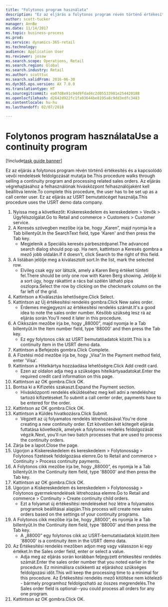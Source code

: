 ```yaml
--- 
title: "Folytonos program használata"
description: "Ez az eljárás a folytonos program révén történő értékesítés és a kapcsolódó vevői rendelések feldolgozását mutatja be."
author: scott-tucker
manager: AnnBe
ms.date: 11/14/2017
ms.topic: business-process
ms.prod: 
ms.service: dynamics-365-retail
ms.technology: 
audience: Application User
ms.reviewer: josaw
ms.search.scope: Operations, Retail
ms.search.region: Global
ms.search.industry: Retail
ms.author: scotttuc
ms.search.validFrom: 2016-06-30
ms.dyn365.ops.version: AX 7.0.0
ms.translationtype: HT
ms.sourcegitcommit: ea07d8e91c94d9fdad4c2d05533981e254420188
ms.openlocfilehash: d2642d922fc1fa03644be8195a8c9dd3edfc3483
ms.contentlocale: hu-hu
ms.lasthandoff: 02/07/2018

---
```

# <a name="use-a-continuity-program"></a><span data-ttu-id="9776f-103">Folytonos program használata</span><span class="sxs-lookup"><span data-stu-id="9776f-103">Use a continuity program</span></span>

[!include[task guide banner](../includes/task-guide-banner.md)]

<span data-ttu-id="9776f-104">Ez az eljárás a folytonos program révén történő értékesítés és a kapcsolódó vevői rendelések feldolgozását mutatja be.</span><span class="sxs-lookup"><span data-stu-id="9776f-104">This procedure walks through selling a continuity program and processing related sales orders.</span></span> <span data-ttu-id="9776f-105">Az eljárás végrehajtásához a felhasználónak hívásközpont felhasználójaként kell beállítva lennie.</span><span class="sxs-lookup"><span data-stu-id="9776f-105">To complete this procedure, the user has to be set up as a call center user.</span></span> <span data-ttu-id="9776f-106">Ez az eljárás az USRT bemutatócéget használja.</span><span class="sxs-lookup"><span data-stu-id="9776f-106">This procedure uses the USRT demo data company.</span></span>

1. <span data-ttu-id="9776f-107">Nyissa meg a következőt: Kiskereskedelem és kereskedelem > Vevők > Ügyfélszolgálat.</span><span class="sxs-lookup"><span data-stu-id="9776f-107">Go to Retail and commerce > Customers > Customer service.</span></span>
2. <span data-ttu-id="9776f-108">A Keresés szövegben mezőbe írja be, hogy „Karen”, majd nyomja le a Tab billentyűt.</span><span class="sxs-lookup"><span data-stu-id="9776f-108">In the SearchText field, type 'Karen' and then press the Tab key.</span></span>
    * <span data-ttu-id="9776f-109">Megjelenik a Speciális keresés párbeszédpanel.</span><span class="sxs-lookup"><span data-stu-id="9776f-109">The advanced search dialog should pop up.</span></span> <span data-ttu-id="9776f-110">Ha nem, kattintson a Keresés gombra a mező jobb oldalán.</span><span class="sxs-lookup"><span data-stu-id="9776f-110">If it doesn't, click Search to the right of this field.</span></span>  
3. <span data-ttu-id="9776f-111">A listában jelölje meg a kiválasztott sort.</span><span class="sxs-lookup"><span data-stu-id="9776f-111">In the list, mark the selected row.</span></span>
    * <span data-ttu-id="9776f-112">Elvileg csak egy sor látszik, amely a Karen Berg értéket tünteti fel.</span><span class="sxs-lookup"><span data-stu-id="9776f-112">There should be only one row with Karen Berg showing.</span></span> <span data-ttu-id="9776f-113">Jelölje ki a sort úgy, hogy rákattint a rács bal szélén látható pipa oszlopra.</span><span class="sxs-lookup"><span data-stu-id="9776f-113">Select the row by clicking on the checkmark column on the far left of the grid.</span></span>  
4. <span data-ttu-id="9776f-114">Kattintson a Kiválasztás lehetőségre.</span><span class="sxs-lookup"><span data-stu-id="9776f-114">Click Select.</span></span>
5. <span data-ttu-id="9776f-115">Kattintson az Új értékesítési rendelés gombra.</span><span class="sxs-lookup"><span data-stu-id="9776f-115">Click New sales order.</span></span>
    * <span data-ttu-id="9776f-116">Érdemes megjegyezni az értékesítési rendelés számát.</span><span class="sxs-lookup"><span data-stu-id="9776f-116">It's a good idea to note the sales order number.</span></span> <span data-ttu-id="9776f-117">Később szükség lesz rá az eljárás során.</span><span class="sxs-lookup"><span data-stu-id="9776f-117">You'll need it later in this procedure.</span></span>  
6. <span data-ttu-id="9776f-118">A Cikkszám mezőbe írja be, hogy „88000”, majd nyomja le a Tab billentyűt.</span><span class="sxs-lookup"><span data-stu-id="9776f-118">In the Item number field, type '88000' and then press the Tab key.</span></span>
    * <span data-ttu-id="9776f-119">Ez egy folytonos cikk az USRT bemutatóadatok között.</span><span class="sxs-lookup"><span data-stu-id="9776f-119">This is a continuity item in the USRT demo data.</span></span>  
7. <span data-ttu-id="9776f-120">Kattintson a Befejezés gombra.</span><span class="sxs-lookup"><span data-stu-id="9776f-120">Click Complete.</span></span>
8. <span data-ttu-id="9776f-121">A Fizetési mód mezőbe írja be, hogy „Visa”.</span><span class="sxs-lookup"><span data-stu-id="9776f-121">In the Payment method field, enter 'Visa'.</span></span>
9. <span data-ttu-id="9776f-122">Kattintson a Hitelkártya hozzáadása lehetőségre.</span><span class="sxs-lookup"><span data-stu-id="9776f-122">Click Add credit card.</span></span>
    * <span data-ttu-id="9776f-123">Ezen az oldalon adja meg a szükséges hitelkártyaadatokat.</span><span class="sxs-lookup"><span data-stu-id="9776f-123">Enter the required credit card information on this page.</span></span>  
10. <span data-ttu-id="9776f-124">Kattintson az OK gombra.</span><span class="sxs-lookup"><span data-stu-id="9776f-124">Click OK.</span></span>
11. <span data-ttu-id="9776f-125">Bontsa ki a Kifizetés szakaszt.</span><span class="sxs-lookup"><span data-stu-id="9776f-125">Expand the Payment section.</span></span>
    * <span data-ttu-id="9776f-126">Hívásközponti rendelés elküldéséhez meg kell adni a rendeléshez tartozó kifizetéseket.</span><span class="sxs-lookup"><span data-stu-id="9776f-126">To submit a call center order, payments have to be entered for the order.</span></span>  
12. <span data-ttu-id="9776f-127">Kattintson az OK gombra.</span><span class="sxs-lookup"><span data-stu-id="9776f-127">Click OK.</span></span>
13. <span data-ttu-id="9776f-128">Kattintson a Küldés hivatkozásra.</span><span class="sxs-lookup"><span data-stu-id="9776f-128">Click Submit.</span></span>
    * <span data-ttu-id="9776f-129">Végzett az új folyamatos rendelés létrehozásával.</span><span class="sxs-lookup"><span data-stu-id="9776f-129">You're done creating a new continuity order.</span></span> <span data-ttu-id="9776f-130">Ezt követően két kötegelt eljárás futtatása következik, amelyek a folytonos rendelés feldolgozását végzik.</span><span class="sxs-lookup"><span data-stu-id="9776f-130">Next, you'll run two batch processes that are used to process the continuity orders.</span></span>  
14. <span data-ttu-id="9776f-131">Zárja be a lapot.</span><span class="sxs-lookup"><span data-stu-id="9776f-131">Close the page.</span></span>
15. <span data-ttu-id="9776f-132">Ugorjon a Kiskereskedelem és kereskedelem > Folytonosság > Folytonos fizetések feldolgozása elemre.</span><span class="sxs-lookup"><span data-stu-id="9776f-132">Go to Retail and commerce > Continuity > Process continuity payments.</span></span>
16. <span data-ttu-id="9776f-133">A Folytonos cikk mezőbe írja be, hogy „88000”, és nyomja le a Tab billentyűt.</span><span class="sxs-lookup"><span data-stu-id="9776f-133">In the Continuity item field, type '88000' and then press the Tab key.</span></span>
17. <span data-ttu-id="9776f-134">Kattintson az OK gombra.</span><span class="sxs-lookup"><span data-stu-id="9776f-134">Click OK.</span></span>
18. <span data-ttu-id="9776f-135">Ugorjon a Kiskereskedelem és kereskedelem > Folytonosság > Folytonos gyermekrendelések létrehozása elemre.</span><span class="sxs-lookup"><span data-stu-id="9776f-135">Go to Retail and commerce > Continuity > Create continuity child orders.</span></span>
    * <span data-ttu-id="9776f-136">Ezt a folyamat új értékesítési rendeléseket hoz létre a folyamatos programok beállításai alapján.</span><span class="sxs-lookup"><span data-stu-id="9776f-136">This process will create new sales orders based on the settings of your continuity programs.</span></span>  
19. <span data-ttu-id="9776f-137">A Folytonos cikk mezőbe írja be, hogy „88000”, és nyomja le a Tab billentyűt.</span><span class="sxs-lookup"><span data-stu-id="9776f-137">In the Continuity item field, type '88000' and then press the Tab key.</span></span>
    * <span data-ttu-id="9776f-138">A „88000” egy folytonos cikk az USRT-bemutatóadatok között.</span><span class="sxs-lookup"><span data-stu-id="9776f-138">Item '88000' is a continuity item in the USRT demo data.</span></span>  
20. <span data-ttu-id="9776f-139">Az Értékesítési rendelés mezőben adjon meg vagy válasszon ki egy értéket.</span><span class="sxs-lookup"><span data-stu-id="9776f-139">In the Sales order field, enter or select a value.</span></span>
    * <span data-ttu-id="9776f-140">Adja meg az eljárás során korábban feljegyzett értékesítési rendelés számát.</span><span class="sxs-lookup"><span data-stu-id="9776f-140">Enter the sales order number that you noted earlier in the procedure.</span></span> <span data-ttu-id="9776f-141">Ez minimálisra csökkenti az eljáráshoz szükséges feldolgozási időt.</span><span class="sxs-lookup"><span data-stu-id="9776f-141">This will keep the processing time to a minimal for this procedure.</span></span> <span data-ttu-id="9776f-142">Az Értékesítési rendelés mező kitöltése nem kötelező - bármely programhoz feldolgozható az összes megrendelés.</span><span class="sxs-lookup"><span data-stu-id="9776f-142">The Sales order field is optional--you could process all orders for any one program.</span></span>  
21. <span data-ttu-id="9776f-143">Kattintson az OK gombra.</span><span class="sxs-lookup"><span data-stu-id="9776f-143">Click OK.</span></span>


